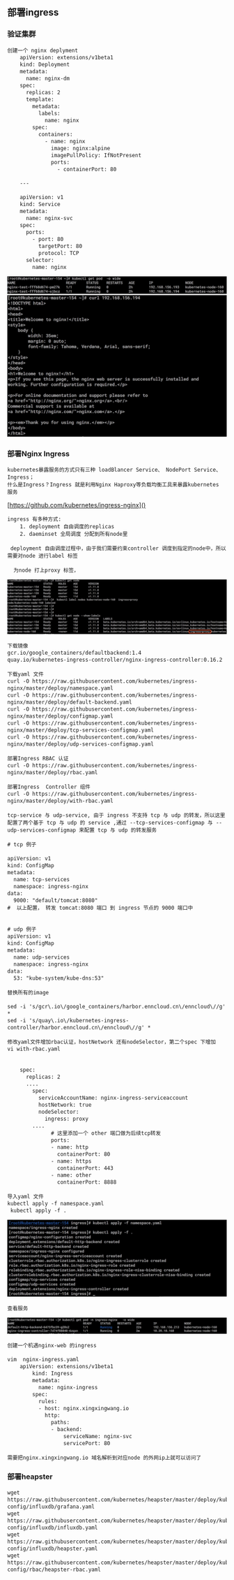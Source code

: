 ## 部署ingress 

### 验证集群 
    
    创建一个 nginx deplyment
		apiVersion: extensions/v1beta1
		kind: Deployment
		metadata:
		  name: nginx-dm
		spec:
		  replicas: 2
		  template:
		    metadata:
		      labels:
		        name: nginx
		    spec:
		      containers:
		        - name: nginx
		          image: nginx:alpine
		          imagePullPolicy: IfNotPresent
		          ports:
		            - containerPort: 80
		
		---
		
		apiVersion: v1
		kind: Service
		metadata:
		  name: nginx-svc
		spec:
		  ports:
		    - port: 80
		      targetPort: 80
		      protocol: TCP
		  selector:
		    name: nginx
		      
   ![](image/nginx.png)
   ![](image/nginx-status.png)

		    

### 部署Nginx Ingress  
    
    kubernetes暴露服务的方式只有三种 loadBlancer Service、 NodePort Service、 Ingress； 
    什么是Ingress？Ingress 就是利用Nginx Haproxy等负载均衡工具来暴露kubernetes 服务
   [https://github.com/kubernetes/ingress-nginx]()
       
    ingress 有多种方式: 
        1. deployment 自由调度的replicas 
        2. daeminset 全局调度 分配到所有node里 
        
     deployment 自由调度过程中，由于我们需要约束controller 调度到指定的node中，所以需要对node 进行label 标签
     
      为node 打上proxy 标签， 
   ![](image/ingress.png)   
    
    
    下载镜像
    gcr.io/google_containers/defaultbackend:1.4
    quay.io/kubernetes-ingress-controller/nginx-ingress-controller:0.16.2 
    
    下载yaml 文件
    curl -O https://raw.githubusercontent.com/kubernetes/ingress-nginx/master/deploy/namespace.yaml
	curl -O https://raw.githubusercontent.com/kubernetes/ingress-nginx/master/deploy/default-backend.yaml
	curl -O https://raw.githubusercontent.com/kubernetes/ingress-nginx/master/deploy/configmap.yaml
	curl -O https://raw.githubusercontent.com/kubernetes/ingress-nginx/master/deploy/tcp-services-configmap.yaml
	curl -O https://raw.githubusercontent.com/kubernetes/ingress-nginx/master/deploy/udp-services-configmap.yaml

    部署Ingress RBAC 认证 
    curl -O https://raw.githubusercontent.com/kubernetes/ingress-nginx/master/deploy/rbac.yaml
    
    部署Ingress  Controller 组件
    curl -O https://raw.githubusercontent.com/kubernetes/ingress-nginx/master/deploy/with-rbac.yaml
    
    tcp-service 与 udp-service, 由于 ingress 不支持 tcp 与 udp 的转发，所以这里配置了两个基于 tcp 与 udp 的 service ,通过 --tcp-services-configmap 与 --udp-services-configmap 来配置 tcp 与 udp 的转发服务
   
    # tcp 例子
   
	apiVersion: v1
	kind: ConfigMap
	metadata:
	  name: tcp-services
	  namespace: ingress-nginx
	data:
	  9000: "default/tomcat:8080"
	#  以上配置， 转发 tomcat:8080 端口 到 ingress 节点的 9000 端口中
	
	  
	# udp 例子
	apiVersion: v1
	kind: ConfigMap
	metadata:
	  name: udp-services
	  namespace: ingress-nginx
	data:
	  53: "kube-system/kube-dns:53"
    
    替换所有的image 
    
    sed -i 's/gcr\.io\/google_containers/harbor.enncloud.cn\/enncloud\//g' *
    sed -i 's/quay\.io\/kubernetes-ingress-controller/harbor.enncloud.cn\/enncloud\//g' *
    
    修改yaml文件增加rbac认证，hostNetwork 还有nodeSelector，第二个spec 下增加
    vi with-rbac.yaml
    
    
		spec:
		  replicas: 2
		  ....
		    spec:
		      serviceAccountName: nginx-ingress-serviceaccount
		      hostNetwork: true
		      nodeSelector:
		        ingress: proxy
		    ....
		          # 这里添加一个 other 端口做为后续tcp转发
		          ports:
		          - name: http
		            containerPort: 80
		          - name: https
		            containerPort: 443
		          - name: other
		            containerPort: 8888
	
	导入yaml 文件
    kubectl apply -f namespace.yaml  
     kubectl apply -f . 
   ![](image/ingress-status.png)
   
    查看服务
   ![](image/ingress-status-01.png)
   
    创建一个机遇nginx-web 的ingress  
    
    vim  nginx-ingress.yaml  
        apiVersion: extensions/v1beta1
			kind: Ingress
			metadata:
			  name: nginx-ingress
			spec:
			  rules:
			  - host: nginx.xingxingwang.io
			    http:
			      paths:
			      - backend:
			          serviceName: nginx-svc
			          servicePort: 80
   
    需要把nginx.xingxingwang.io 域名解析到对应node 的外网ip上就可以访问了
    
### 部署heapster  
     
    wget https://raw.githubusercontent.com/kubernetes/heapster/master/deploy/kube-config/influxdb/grafana.yaml
	wget https://raw.githubusercontent.com/kubernetes/heapster/master/deploy/kube-config/influxdb/influxdb.yaml
	wget https://raw.githubusercontent.com/kubernetes/heapster/master/deploy/kube-config/influxdb/heapster.yaml
	wget https://raw.githubusercontent.com/kubernetes/heapster/master/deploy/kube-config/rbac/heapster-rbac.yaml
   
   
   
    
    
    
    
    
    
    
    
    
    
    
    
    
    
    
     
